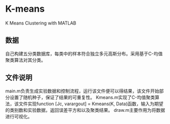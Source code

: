 # K-means
K Means Clustering with MATLAB
## 数据
自己构建五分类数据库，每类中的样本符合独立多元高斯分布。采用基于C-均值聚类算法对其分类。
## 文件说明
main.m负责生成实验数据和控制流程，运行该文件便可以得结果，该文件开始部分设置了随机种子，保证了结果的可重复性。
Kmeans.m实现了C-均值聚类算法，该文件实现function [Jc, varargout] = Kmeans(K, Data)函数，输入为期望的类别数和实验数据，返回误差平方和以及聚类结果。
draw.m主要作用为将数据进行可视化。
